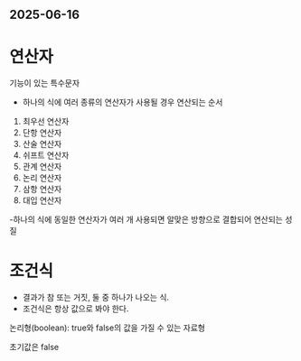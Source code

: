## 2025-06-16

# 연산자

기능이 있는 특수문자

- 하나의 식에 여러 종류의 연산자가 사용될 경우 연산되는 순서

1. 최우선 연산자
2. 단항 연산자
3. 산술 연산자
4. 쉬프트 연산자
5. 관계 연산자
6. 논리 연산자
7. 삼항 연산자
8. 대입 연산자

-하나의 식에 동일한 연산자가 여러 개 사용되면 알맞은 방향으로 결합되어 연산되는 성질

# 조건식

- 결과가 참 또는 거짓, 둘 중 하나가 나오는 식.
- 조건식은 항상 값으로 봐야 한다.

논리형(boolean): true와 false의 값을 가질 수 있는 자료형

초기값은 false
